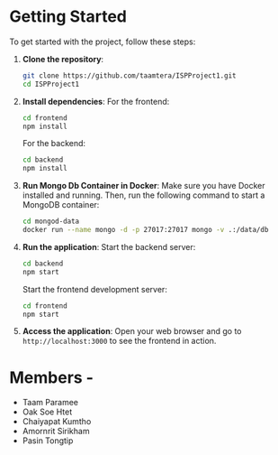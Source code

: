 # Getting Started

To get started with the project, follow these steps:

1. **Clone the repository**:
   ```bash
   git clone https://github.com/taamtera/ISPProject1.git
   cd ISPProject1
   ```

2. **Install dependencies**:
   For the frontend:
   ```bash
   cd frontend
   npm install
   ```

   For the backend:
   ```bash
   cd backend
   npm install
   ```
   
3. **Run Mongo Db Container in Docker**:
   Make sure you have Docker installed and running. Then, run the following command to start a MongoDB container:
   ```bash
   cd mongod-data
   docker run --name mongo -d -p 27017:27017 mongo -v .:/data/db
   ```

4. **Run the application**:
   Start the backend server:
   ```bash
   cd backend
   npm start
   ```

   Start the frontend development server:
   ```bash
   cd frontend
   npm start
   ```

5. **Access the application**:
   Open your web browser and go to `http://localhost:3000` to see the frontend in action.


# Members -
- Taam Paramee
- Oak Soe Htet
- Chaiyapat Kumtho
- Amornrit Sirikham
- Pasin Tongtip

